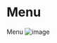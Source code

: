 # Menu
Menu
![image](https://user-images.githubusercontent.com/84162098/182396534-9d9d8c00-e752-4ca0-bbc9-740a17b36044.png)
